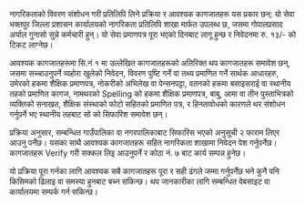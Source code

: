 नागरिकताको विवरण संशोधन गरी प्रतिलिपि लिने प्रक्रिया र आवश्यक कागजातहरू यस प्रकार छन्: यो सेवा भक्तपुर जिल्ला प्रशासन कार्यालयको नागरिकता प्रतिलिपि शाखा मार्फत उपलब्ध छ, जसमा गोपालप्रसाद अर्याल गुनासो सुन्ने कर्मचारी हुन्। यो सेवा प्रमाणपत्र पूरा भएको दिनबाट लागू हुन्छ र निवेदनमा रु. १३/- को टिकट लाग्नेछ।  

आवश्यक कागजातहरूमा सि.नं १ मा उल्लेखित कागजातहरूको अतिरिक्त थप कागजातहरू समावेश छन्, जसमा सच्चाउनुपर्ने व्यहोरा खुलेको निवेदन, विवरण पुष्टि गर्ने वा तथ्य प्रमाणित गर्ने सार्थक आधारहरु, उमेरको हकमा शैक्षिक प्रमाणपत्र, नोकरीको अभिलेख वा पेन्सनपट्टा, वतनको हकमा बसाइसराई वा स्थानीय तहको प्रमाणित कागज, नामथरको Spelling को हकमा शैक्षिक प्रमाणपत्र, बाबु, आमा वा तीन पुस्ताभित्रको व्यक्तिको सनाखत, शैक्षिक संस्थाको फोटो सहितको प्रमाणित पत्र, र हिनतावोधको कारणले थर संशोधन गर्नुपर्ने भए स्थानीय तहबाट सो को सिफारिश समावेश छन्।  

प्रक्रिया अनुसार, सम्बन्धित गाउँपालिका वा नगरपालिकाबाट सिफारिस भएको अनुसूची २ फाराम लिएर आउनु पर्नेछ। यसका साथै आवश्यक कागजातहरू सहित नागरिकता शाखामा निवेदन पेश गर्नुपर्नेछ। कागजातहरू Verify गरी सक्कल लिइ आउनुपर्ने र कोठा नं. ७ बाट कार्य सम्पन्न हुनेछ।  

यो प्रक्रिया पूरा गर्नका लागि आवश्यक सबै कागजातहरू पूरा र सही ढंगले जम्मा गर्नुपर्नेछ भने कुनै पनि किसिमको ढिलाइ वा समस्या हुनबाट बच्न सकिन्छ। थप जानकारीका लागि सम्बन्धित वेबसाइट वा कार्यालयमा सम्पर्क गर्न सकिन्छ।
